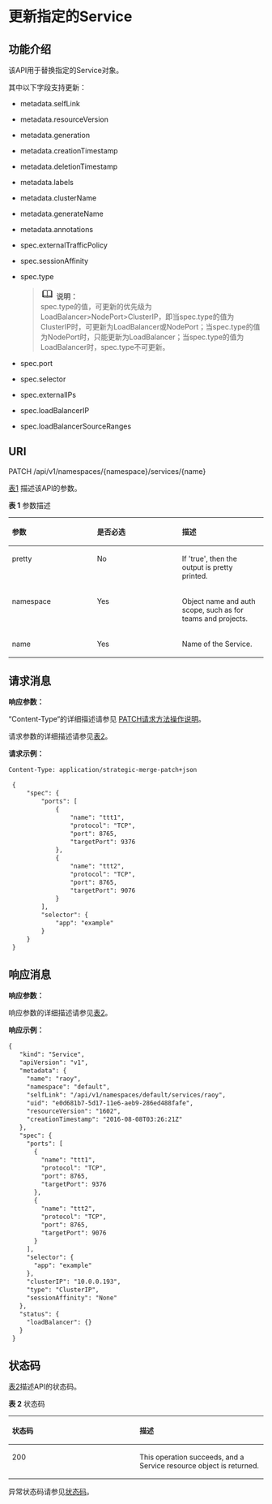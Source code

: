 # 更新指定的Service<a name="cce_02_0031"></a>

## 功能介绍<a name="s79a46a3bbf834e65a768cf502c42239e"></a>

该API用于替换指定的Service对象。

其中以下字段支持更新：

-   metadata.selfLink
-   metadata.resourceVersion
-   metadata.generation
-   metadata.creationTimestamp
-   metadata.deletionTimestamp
-   metadata.labels
-   metadata.clusterName
-   metadata.generateName
-   metadata.annotations
-   spec.externalTrafficPolicy
-   spec.sessionAffinity
-   spec.type

    >![](public_sys-resources/icon-note.gif) **说明：**   
    >spec.type的值，可更新的优先级为LoadBalancer\>NodePort\>ClusterIP，即当spec.type的值为ClusterIP时，可更新为LoadBalancer或NodePort；当spec.type的值为NodePort时，只能更新为LoadBalancer；当spec.type的值为LoadBalancer时，spec.type不可更新。  

-   spec.port
-   spec.selector
-   spec.externalIPs
-   spec.loadBalancerIP
-   spec.loadBalancerSourceRanges

## URI<a name="s2bcf1feaf0bc43ee938e4fcc63b3849c"></a>

PATCH /api/v1/namespaces/\{namespace\}/services/\{name\}

[表1](#zh-cn_topic_0079614894_table66627661)  描述该API的参数。

**表 1**  参数描述

<a name="zh-cn_topic_0079614894_table66627661"></a>
<table><thead align="left"><tr id="zh-cn_topic_0079614894_row3622792"><th class="cellrowborder" valign="top" width="33.33333333333333%" id="mcps1.2.4.1.1"><p id="zh-cn_topic_0079614894_p25010772"><a name="zh-cn_topic_0079614894_p25010772"></a><a name="zh-cn_topic_0079614894_p25010772"></a>参数</p>
</th>
<th class="cellrowborder" valign="top" width="33.33333333333333%" id="mcps1.2.4.1.2"><p id="p38778720203035"><a name="p38778720203035"></a><a name="p38778720203035"></a>是否必选</p>
</th>
<th class="cellrowborder" valign="top" width="33.33333333333333%" id="mcps1.2.4.1.3"><p id="zh-cn_topic_0079614894_p14503239"><a name="zh-cn_topic_0079614894_p14503239"></a><a name="zh-cn_topic_0079614894_p14503239"></a>描述</p>
</th>
</tr>
</thead>
<tbody><tr id="zh-cn_topic_0079614894_row33911744"><td class="cellrowborder" valign="top" width="33.33333333333333%" headers="mcps1.2.4.1.1 "><p id="zh-cn_topic_0079614894_p62496749"><a name="zh-cn_topic_0079614894_p62496749"></a><a name="zh-cn_topic_0079614894_p62496749"></a>pretty</p>
</td>
<td class="cellrowborder" valign="top" width="33.33333333333333%" headers="mcps1.2.4.1.2 "><p id="zh-cn_topic_0079614894_p29071927"><a name="zh-cn_topic_0079614894_p29071927"></a><a name="zh-cn_topic_0079614894_p29071927"></a>No</p>
</td>
<td class="cellrowborder" valign="top" width="33.33333333333333%" headers="mcps1.2.4.1.3 "><p id="zh-cn_topic_0079614894_p6015877"><a name="zh-cn_topic_0079614894_p6015877"></a><a name="zh-cn_topic_0079614894_p6015877"></a>If 'true', then the output is pretty printed.</p>
</td>
</tr>
<tr id="zh-cn_topic_0079614894_row23698059"><td class="cellrowborder" valign="top" width="33.33333333333333%" headers="mcps1.2.4.1.1 "><p id="zh-cn_topic_0079614894_p40494599"><a name="zh-cn_topic_0079614894_p40494599"></a><a name="zh-cn_topic_0079614894_p40494599"></a>namespace</p>
</td>
<td class="cellrowborder" valign="top" width="33.33333333333333%" headers="mcps1.2.4.1.2 "><p id="zh-cn_topic_0079614894_p58837112"><a name="zh-cn_topic_0079614894_p58837112"></a><a name="zh-cn_topic_0079614894_p58837112"></a>Yes</p>
</td>
<td class="cellrowborder" valign="top" width="33.33333333333333%" headers="mcps1.2.4.1.3 "><p id="zh-cn_topic_0079614894_p1076806"><a name="zh-cn_topic_0079614894_p1076806"></a><a name="zh-cn_topic_0079614894_p1076806"></a>Object name and auth scope, such as for teams and projects.</p>
</td>
</tr>
<tr id="zh-cn_topic_0079614894_row9691259"><td class="cellrowborder" valign="top" width="33.33333333333333%" headers="mcps1.2.4.1.1 "><p id="zh-cn_topic_0079614894_p46794527"><a name="zh-cn_topic_0079614894_p46794527"></a><a name="zh-cn_topic_0079614894_p46794527"></a>name</p>
</td>
<td class="cellrowborder" valign="top" width="33.33333333333333%" headers="mcps1.2.4.1.2 "><p id="zh-cn_topic_0079614894_p32260306"><a name="zh-cn_topic_0079614894_p32260306"></a><a name="zh-cn_topic_0079614894_p32260306"></a>Yes</p>
</td>
<td class="cellrowborder" valign="top" width="33.33333333333333%" headers="mcps1.2.4.1.3 "><p id="zh-cn_topic_0079614894_p62948031"><a name="zh-cn_topic_0079614894_p62948031"></a><a name="zh-cn_topic_0079614894_p62948031"></a>Name of the Service.</p>
</td>
</tr>
</tbody>
</table>

## 请求消息<a name="s6972b4d28cf840328e55c95e180ccd87"></a>

**响应参数：**

“Content-Type“的详细描述请参见 [PATCH请求方法操作说明](PATCH请求方法操作说明.md)。

请求参数的详细描述请参见[表2](创建Service.md#zh-cn_topic_0079615000_ref458759328)。

**请求示例：**

```
Content-Type: application/strategic-merge-patch+json
```

```
 { 
     "spec": { 
         "ports": [ 
             { 
                 "name": "ttt1", 
                 "protocol": "TCP", 
                 "port": 8765, 
                 "targetPort": 9376 
             }, 
             { 
                 "name": "ttt2", 
                 "protocol": "TCP", 
                 "port": 8765, 
                 "targetPort": 9076 
             } 
         ], 
         "selector": { 
             "app": "example" 
         } 
     } 
 }
```

## 响应消息<a name="sab68cc958da442f79a8bdd2c90aae544"></a>

**响应参数：**

响应参数的详细描述请参见[表2](获取指定的Service.md#zh-cn_topic_0079614941_ref458765062)。

**响应示例：**

```
{ 
   "kind": "Service", 
   "apiVersion": "v1", 
   "metadata": { 
     "name": "raoy", 
     "namespace": "default", 
     "selfLink": "/api/v1/namespaces/default/services/raoy", 
     "uid": "e0d681b7-5d17-11e6-aeb9-286ed488fafe", 
     "resourceVersion": "1602", 
     "creationTimestamp": "2016-08-08T03:26:21Z" 
   }, 
   "spec": { 
     "ports": [ 
       { 
         "name": "ttt1", 
         "protocol": "TCP", 
         "port": 8765, 
         "targetPort": 9376 
       }, 
       { 
         "name": "ttt2", 
         "protocol": "TCP", 
         "port": 8765, 
         "targetPort": 9076 
       } 
     ], 
     "selector": { 
       "app": "example" 
     }, 
     "clusterIP": "10.0.0.193", 
     "type": "ClusterIP", 
     "sessionAffinity": "None" 
   }, 
   "status": { 
     "loadBalancer": {} 
   } 
 }
```

## 状态码<a name="s3f10ef39263445cabc5b032a11c66233"></a>

[表2](#zh-cn_topic_0079614894_table62778039)描述API的状态码。

**表 2**  状态码

<a name="zh-cn_topic_0079614894_table62778039"></a>
<table><thead align="left"><tr id="zh-cn_topic_0079614894_row29754946"><th class="cellrowborder" valign="top" width="50%" id="mcps1.2.3.1.1"><p id="p50518267203035"><a name="p50518267203035"></a><a name="p50518267203035"></a>状态码</p>
</th>
<th class="cellrowborder" valign="top" width="50%" id="mcps1.2.3.1.2"><p id="zh-cn_topic_0079614894_p2516162"><a name="zh-cn_topic_0079614894_p2516162"></a><a name="zh-cn_topic_0079614894_p2516162"></a>描述</p>
</th>
</tr>
</thead>
<tbody><tr id="zh-cn_topic_0079614894_row2482606"><td class="cellrowborder" valign="top" width="50%" headers="mcps1.2.3.1.1 "><p id="zh-cn_topic_0079614894_p66873365"><a name="zh-cn_topic_0079614894_p66873365"></a><a name="zh-cn_topic_0079614894_p66873365"></a>200</p>
</td>
<td class="cellrowborder" valign="top" width="50%" headers="mcps1.2.3.1.2 "><p id="zh-cn_topic_0079614894_p48033505"><a name="zh-cn_topic_0079614894_p48033505"></a><a name="zh-cn_topic_0079614894_p48033505"></a>This operation succeeds, and a Service resource object is returned.</p>
</td>
</tr>
</tbody>
</table>

异常状态码请参见[状态码](状态码.md)。

